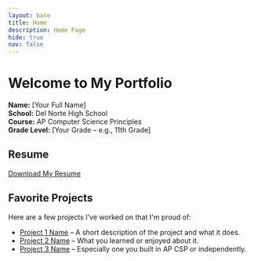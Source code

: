 ```yaml
---
layout: base
title: Home 
description: Home Page
hide: true
nav: false
---
```


# Welcome to My Portfolio

**Name:** [Your Full Name]  
**School:** Del Norte High School  
**Course:** AP Computer Science Principles  
**Grade Level:** [Your Grade – e.g., 11th Grade]

## Resume

[Download My Resume](link-to-resume.pdf)

## Favorite Projects

Here are a few projects I've worked on that I'm proud of:

- [Project 1 Name](link) – A short description of the project and what it does.
- [Project 2 Name](link) – What you learned or enjoyed about it.
- [Project 3 Name](link) – Especially one you built in AP CSP or independently.